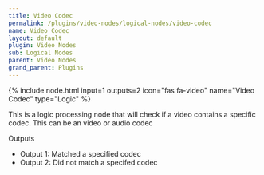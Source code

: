 ```yaml
---
title: Video Codec
permalink: /plugins/video-nodes/logical-nodes/video-codec
name: Video Codec
layout: default
plugin: Video Nodes
sub: Logical Nodes
parent: Video Nodes
grand_parent: Plugins
---
```


{% include node.html input=1 outputs=2 icon="fas fa-video" name="Video Codec" type="Logic" %}

This is a logic processing node that will check if a video contains a specific codec.  This can be an video or audio codec

Outputs
* Output 1: Matched a specified codec
* Output 2: Did not match a specifed codec